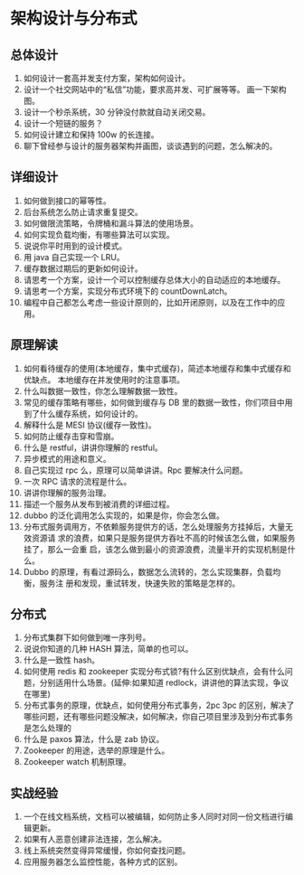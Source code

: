 # 架构设计与分布式

## 总体设计

1. 如何设计一套高并发支付方案，架构如何设计。
2. 设计一个社交网站中的“私信”功能，要求高并发、可扩展等等。 画一下架构图。
3. 设计一个秒杀系统，30 分钟没付款就自动关闭交易。
4. 设计一个短链的服务？
5. 如何设计建立和保持 100w 的长连接。
6. 聊下曾经参与设计的服务器架构并画图，谈谈遇到的问题，怎么解决的。

## 详细设计

1. 如何做到接口的幂等性。
2. 后台系统怎么防止请求重复提交。
3. 如何做限流策略，令牌桶和漏斗算法的使用场景。
4. 如何实现负载均衡，有哪些算法可以实现。
5. 说说你平时用到的设计模式。
6. 用 java 自己实现一个 LRU。
7. 缓存数据过期后的更新如何设计。
8. 请思考一个方案，设计一个可以控制缓存总体大小的自动适应的本地缓存。
9. 请思考一个方案，实现分布式环境下的 countDownLatch。
10. 编程中自己都怎么考虑一些设计原则的，比如开闭原则，以及在工作中的应用。

## 原理解读

1. 如何看待缓存的使用(本地缓存，集中式缓存)，简述本地缓存和集中式缓存和优缺点。 本地缓存在并发使用时的注意事项。
2. 什么叫数据一致性，你怎么理解数据一致性。
3. 常见的缓存策略有哪些，如何做到缓存与 DB 里的数据一致性，你们项目中用到了什么缓存系统，如何设计的。
4. 解释什么是 MESI 协议(缓存一致性)。
5. 如何防止缓存击穿和雪崩。
6. 什么是 restful，讲讲你理解的 restful。
7. 异步模式的用途和意义。
8. 自己实现过 rpc 么，原理可以简单讲讲。Rpc 要解决什么问题。
9. 一次 RPC 请求的流程是什么。
10. 讲讲你理解的服务治理。
11. 描述一个服务从发布到被消费的详细过程。
12. dubbo 的泛化调用怎么实现的，如果是你，你会怎么做。
13. 分布式服务调用方，不依赖服务提供方的话，怎么处理服务方挂掉后，大量无效资源请
    求的浪费，如果只是服务提供方吞吐不高的时候该怎么做，如果服务挂了，那么一会重
    启，该怎么做到最小的资源浪费，流量半开的实现机制是什么。 
14. Dubbo 的原理，有看过源码么，数据怎么流转的，怎么实现集群，负载均衡，服务注
    册和发现，重试转发，快速失败的策略是怎样的。

## 分布式

1. 分布式集群下如何做到唯一序列号。
2. 说说你知道的几种 HASH 算法，简单的也可以。
3. 什么是一致性 hash。
4. 如何使用 redis 和 zookeeper 实现分布式锁?有什么区别优缺点，会有什么问题，分别适用什么场景。(延伸:如果知道 redlock，讲讲他的算法实现，争议在哪里)
5. 分布式事务的原理，优缺点，如何使用分布式事务，2pc 3pc 的区别，解决了哪些问题，还有哪些问题没解决，如何解决，你自己项目里涉及到分布式事务是怎么处理的
6. 什么是 paxos 算法，什么是 zab 协议。
7. Zookeeper 的用途，选举的原理是什么。
8. Zookeeper watch 机制原理。

## 实战经验

1. 一个在线文档系统，文档可以被编辑，如何防止多人同时对同一份文档进行编辑更新。
2. 如果有人恶意创建非法连接，怎么解决。
3. 线上系统突然变得异常缓慢，你如何查找问题。
4. 应用服务器怎么监控性能，各种方式的区别。